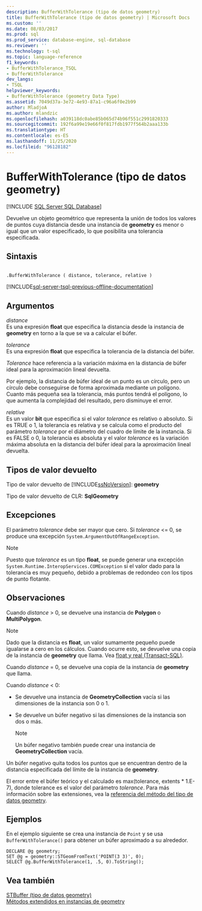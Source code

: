 ```yaml
---
description: BufferWithTolerance (tipo de datos geometry)
title: BufferWithTolerance (tipo de datos geometry) | Microsoft Docs
ms.custom: ''
ms.date: 08/03/2017
ms.prod: sql
ms.prod_service: database-engine, sql-database
ms.reviewer: ''
ms.technology: t-sql
ms.topic: language-reference
f1_keywords:
- BufferWithTolerance_TSQL
- BufferWithTolerance
dev_langs:
- TSQL
helpviewer_keywords:
- BufferWithTolerance (geometry Data Type)
ms.assetid: 7049d37a-3e72-4e93-87a1-c96a6f0e2b99
author: MladjoA
ms.author: mlandzic
ms.openlocfilehash: a039118dc0abe85b065d74b96f551c2991820333
ms.sourcegitcommit: 192f6a99e19e66f0f817fdb1977f564b2aaa133b
ms.translationtype: HT
ms.contentlocale: es-ES
ms.lasthandoff: 11/25/2020
ms.locfileid: "96128182"
---
```

# <a name="bufferwithtolerance-geometry-data-type"></a>BufferWithTolerance (tipo de datos geometry)
[!INCLUDE [SQL Server SQL Database](../../includes/applies-to-version/sql-asdb.md)]

Devuelve un objeto geométrico que representa la unión de todos los valores de puntos cuya distancia desde una instancia de **geometry** es menor o igual que un valor especificado, lo que posibilita una tolerancia especificada.
  
## <a name="syntax"></a>Sintaxis  
  
```  
  
.BufferWithTolerance ( distance, tolerance, relative )  
```  
  
[!INCLUDE[sql-server-tsql-previous-offline-documentation](../../includes/sql-server-tsql-previous-offline-documentation.md)]

## <a name="arguments"></a>Argumentos
 *distance*  
 Es una expresión **float** que especifica la distancia desde la instancia de **geometry** en torno a la que se va a calcular el búfer.  
  
 *tolerance*  
 Es una expresión **float** que especifica la tolerancia de la distancia del búfer.  
  
 *Tolerance* hace referencia a la variación máxima en la distancia de búfer ideal para la aproximación lineal devuelta.  
  
 Por ejemplo, la distancia de búfer ideal de un punto es un círculo, pero un círculo debe conseguirse de forma aproximada mediante un polígono. Cuanto más pequeña sea la tolerancia, más puntos tendrá el polígono, lo que aumenta la complejidad del resultado, pero disminuye el error.  
  
 *relative*  
 Es un valor **bit** que especifica si el valor *tolerance* es relativo o absoluto. Si es TRUE o 1, la tolerancia es relativa y se calcula como el producto del parámetro *tolerance* por el diámetro del cuadro de límite de la instancia. Si es FALSE o 0, la tolerancia es absoluta y el valor *tolerance* es la variación máxima absoluta en la distancia del búfer ideal para la aproximación lineal devuelta.  
  
## <a name="return-types"></a>Tipos de valor devuelto  
 Tipo de valor devuelto de [!INCLUDE[ssNoVersion](../../includes/ssnoversion-md.md)]: **geometry**  
  
 Tipo de valor devuelto de CLR: **SqlGeometry**  
  
## <a name="exceptions"></a>Excepciones  
 El parámetro *tolerance* debe ser mayor que cero. Si *tolerance* <= 0, se produce una excepción `System.ArgumentOutOfRangeException`.  
  
> [!NOTE]  
>  Puesto que *tolerance* es un tipo **float**, se puede generar una excepción `System.Runtime.InteropServices.COMException` si el valor dado para la tolerancia es muy pequeño, debido a problemas de redondeo con los tipos de punto flotante.  
  
## <a name="remarks"></a>Observaciones  
 Cuando *distance* > 0, se devuelve una instancia de **Polygon** o **MultiPolygon**.  
  
> [!NOTE]  
>  Dado que la distancia es **float**, un valor sumamente pequeño puede igualarse a cero en los cálculos. Cuando ocurre esto, se devuelve una copia de la instancia de **geometry** que llama. Vea [float y real &#40;Transact-SQL&#41;](../../t-sql/data-types/float-and-real-transact-sql.md).  
  
 Cuando *distance* = 0, se devuelve una copia de la instancia de **geometry** que llama.  
  
 Cuando *distance* < 0:  
  
-   Se devuelve una instancia de **GeometryCollection** vacía si las dimensiones de la instancia son 0 o 1.  
  
-   Se devuelve un búfer negativo si las dimensiones de la instancia son dos o más.  
  
    > [!NOTE]  
    >  Un búfer negativo también puede crear una instancia de **GeometryCollection** vacía.  
  
 Un búfer negativo quita todos los puntos que se encuentran dentro de la distancia especificada del límite de la instancia de **geometry**.  
  
 El error entre el búfer teórico y el calculado es max(tolerance, extents \* 1.E-7), donde tolerance es el valor del parámetro *tolerance*. Para más información sobre las extensiones, vea la [referencia del método del tipo de datos geometry](./spatial-types-geometry-transact-sql.md).  
  
## <a name="examples"></a>Ejemplos  
 En el ejemplo siguiente se crea una instancia de `Point` y se usa `BufferWithTolerance()` para obtener un búfer aproximado a su alrededor.  
  
```  
DECLARE @g geometry;  
SET @g = geometry::STGeomFromText('POINT(3 3)', 0);  
SELECT @g.BufferWithTolerance(1, .5, 0).ToString();  
```  
  
## <a name="see-also"></a>Vea también  
 [STBuffer &#40;tipo de datos geometry&#41;](../../t-sql/spatial-geometry/stbuffer-geometry-data-type.md)   
 [Métodos extendidos en instancias de geometry](../../t-sql/spatial-geometry/extended-methods-on-geometry-instances.md)  
  
